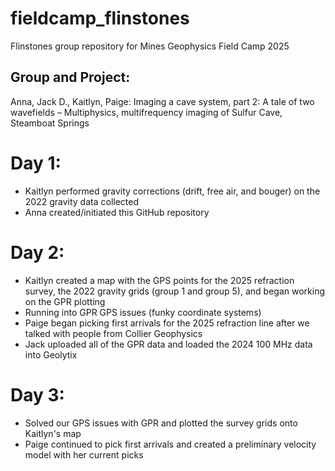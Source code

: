 # fieldcamp_flinstones
Flinstones group repository for Mines Geophysics Field Camp 2025

## Group and Project: 
Anna, Jack D., Kaitlyn, Paige: Imaging a cave system, part 2: A tale of two wavefields – Multiphysics, multifrequency imaging of Sulfur Cave, Steamboat Springs

# Day 1: 
- Kaitlyn performed gravity corrections (drift, free air, and bouger) on the 2022 gravity data collected
- Anna created/initiated this GitHub repository

# Day 2: 
- Kaitlyn created a map with the GPS points for the 2025 refraction survey, the 2022 gravity grids (group 1 and group 5), and began working on the GPR plotting
- Running into GPR GPS issues (funky coordinate systems)
- Paige began picking first arrivals for the 2025 refraction line after we talked with people from Collier Geophysics
- Jack uploaded all of the GPR data and loaded the 2024 100 MHz data into Geolytix

# Day 3: 
- Solved our GPS issues with GPR and plotted the survey grids onto Kaitlyn's map
- Paige continued to pick first arrivals and created a preliminary velocity model with her current picks 
